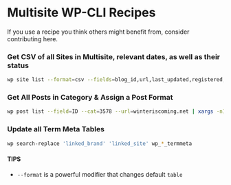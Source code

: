 # Multisite WP-CLI Recipes

If you use a recipe you think others might benefit from, consider contributing here.

### Get CSV of all Sites in Multisite, relevant dates, as well as their status

```bash
wp site list --format=csv --fields=blog_id,url,last_updated,registered,public,archived,deleted,spam,mature
```

### Get All Posts in Category & Assign a Post Format
```bash
wp post list --field=ID --cat=3578 --url=winteriscoming.net | xargs -n1 -I {} sh -c 'wp post term set {} post_format post-format-event-preview --url=winteriscoming.net; echo {};'
```

### Update all Term Meta Tables

```bash
wp search-replace 'linked_brand' 'linked_site' wp_*_termmeta
```

#### TIPS
* `--format` is a powerful modifier that changes default `table`
